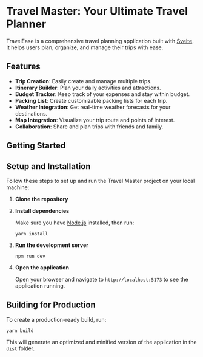 # Travel Master: Your Ultimate Travel Planner

TravelEase is a comprehensive travel planning application built with [Svelte](https://svelte.dev). It helps users plan, organize, and manage their trips with ease.

## Features

- **Trip Creation**: Easily create and manage multiple trips.
- **Itinerary Builder**: Plan your daily activities and attractions.
- **Budget Tracker**: Keep track of your expenses and stay within budget.
- **Packing List**: Create customizable packing lists for each trip.
- **Weather Integration**: Get real-time weather forecasts for your destinations.
- **Map Integration**: Visualize your trip route and points of interest.
- **Collaboration**: Share and plan trips with friends and family.

## Getting Started

## Setup and Installation

Follow these steps to set up and run the Travel Master project on your local machine:

1. **Clone the repository**

2. **Install dependencies**

   Make sure you have [Node.js](https://nodejs.org/) installed, then run:

   ```
   yarn install
   ```

3. **Run the development server**

   ```
   npm run dev
   ```

4. **Open the application**

   Open your browser and navigate to `http://localhost:5173` to see the application running.

## Building for Production

To create a production-ready build, run:

```
yarn build
```

This will generate an optimized and minified version of the application in the `dist` folder.
